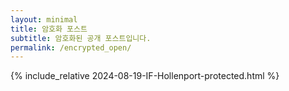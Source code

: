 ```yaml
---
layout: minimal
title: 암호화 포스트
subtitle: 암호화된 공개 포스트입니다.
permalink: /encrypted_open/
---
```


{% include_relative 2024-08-19-IF-Hollenport-protected.html %}
